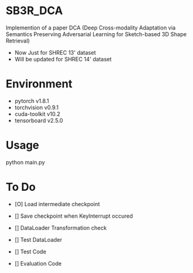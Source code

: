 # SB3R_DCA
Implemention of a paper DCA (Deep Cross-modality Adaptation via Semantics Preserving Adversarial Learning for Sketch-based 3D Shape Retrieval)
- Now Just for SHREC 13' dataset
- Will be updated for SHREC 14' dataset

# Environment
- pytorch v1.8.1
- torchvision v0.9.1
- cuda-toolkit v10.2
- tensorboard v2.5.0

# Usage
python main.py

# To Do
- [O] Load intermediate checkpoint
- [] Save checkpoint when KeyInterrupt occured

- [] DataLoader Transformation check

- [] Test DataLoader
- [] Test Code
- [] Evaluation Code



